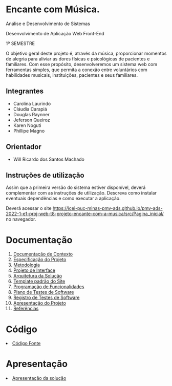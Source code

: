 # Encante com Música.

Análise e Desenvolvimento de Sistemas

Desenvolvimento de Aplicação Web Front-End

1º SEMESTRE

O objetivo geral deste projeto é, através da música, proporcionar momentos de alegria para aliviar as dores físicas e psicológicas de pacientes e familiares.
 Com esse propósito, desenvolveremos um sistema web com ferramentas simples, que permita a conexão entre voluntários com habilidades musicais, instituições, pacientes e seus familiares.
 
## Integrantes

* Carolina Laurindo
* Cláudia Carapiá
* Douglas Raynner
* Jeferson Queiroz 
* Karen Noguti 
* Phillipe Magno
## Orientador

* Will Ricardo dos Santos Machado

## Instruções de utilização

Assim que a primeira versão do sistema estiver disponível, deverá complementar com as instruções de utilização. Descreva como instalar eventuais dependências e como executar a aplicação.

Deverá acessar o site https://icei-puc-minas-pmv-ads.github.io/pmv-ads-2022-1-e1-proj-web-t8-projeto-encante-com-a-musica/src/Pagina_inicial/ no navegador.


# Documentação

<ol>
<li><a href="docs/01-Documentação de Contexto.md"> Documentação de Contexto</a></li>
<li><a href="docs/02-Especificação do Projeto.md"> Especificação do Projeto</a></li>
<li><a href="docs/03-Metodologia.md"> Metodologia</a></li>
<li><a href="docs/04-Projeto de Interface.md"> Projeto de Interface</a></li>
<li><a href="docs/05-Arquitetura da Solução.md"> Arquitetura da Solução</a></li>
<li><a href="docs/06-Template padrão do Site.md"> Template padrão do Site</a></li>
<li><a href="docs/07-Programação de Funcionalidades.md"> Programação de Funcionalidades</a></li>
<li><a href="docs/08-Plano de Testes de Software.md"> Plano de Testes de Software</a></li>
<li><a href="docs/09-Registro de Testes de Software.md"> Registro de Testes de Software</a></li>
<li><a href="docs/10-Apresentação do Projeto.md"> Apresentação do Projeto</a></li>
<li><a href="docs/11-Referências.md"> Referências</a></li>
</ol>

# Código

<li><a href="src/README.md"> Código Fonte</a></li>

# Apresentação

<li><a href="presentation/README.md"> Apresentação da solução</a></li>
